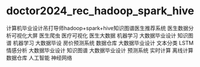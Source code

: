 # doctor2024_rec_hadoop_spark_hive
计算机毕业设计吊打导师hadoop+spark+hive知识图谱医生推荐系统 医生数据分析可视化大屏 医生爬虫 医疗可视化 医生大数据 机器学习 大数据毕业设计 知识图谱 机器学习 大数据毕设 房价预测系统 数据仓库 大数据毕业设计 文本分类 LSTM情感分析 大数据毕业设计 知识图谱 大数据毕业设计 预测系统 实时计算 离线计算 数据仓库 人工智能 神经网络
